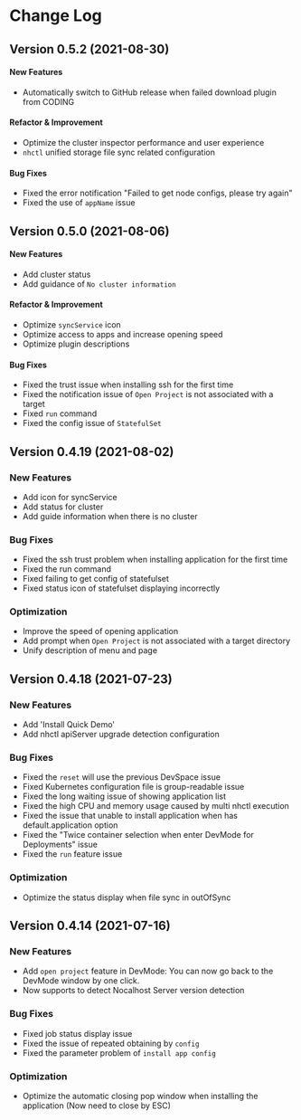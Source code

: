 # Change Log

## Version 0.5.2 (2021-08-30)

#### New Features

- Automatically switch to GitHub release when failed download plugin from CODING 

#### Refactor & Improvement

- Optimize the cluster inspector performance and user experience
- `nhctl` unified storage file sync related configuration

#### Bug Fixes

- Fixed the error notification "Failed to get node configs, please try again"
- Fixed the use of `appName` issue


## Version 0.5.0 (2021-08-06)

#### New Features

- Add cluster status
- Add guidance of `No cluster information`

#### Refactor & Improvement

- Optimize `syncService` icon
- Optimize access to apps and increase opening speed
- Optimize plugin descriptions

#### Bug Fixes

- Fixed the trust issue when installing ssh for the first time
- Fixed the notification issue of `Open Project` is not associated with a target
- Fixed `run` command
- Fixed the config issue of `StatefulSet`

## Version 0.4.19 (2021-08-02)

### New Features

- Add icon for syncService
- Add status for cluster
- Add guide information when there is no cluster

### Bug Fixes

- Fixed the ssh trust problem when installing application for the first time
- Fixed the run command
- Fixed failing to get config of statefulset
- Fixed status icon of statefulset displaying incorrectly

### Optimization

- Improve the speed of opening application
- Add prompt when `Open Project` is not associated with a target directory
- Unify description of menu and page

## Version 0.4.18 (2021-07-23)

### New Features

- Add 'Install Quick Demo'
- Add nhctl apiServer upgrade detection configuration

### Bug Fixes

- Fixed the `reset` will use the previous DevSpace issue
- Fixed Kubernetes configuration file is group-readable issue
- Fixed the long waiting issue of showing application list
- Fixed the high CPU and memory usage caused by multi nhctl execution
- Fixed the issue that unable to install application when has default.application option
- Fixed the "Twice container selection when enter DevMode for Deployments" issue
- Fixed the `run` feature issue

### Optimization

- Optimize the status display when file sync in outOfSync

## Version 0.4.14 (2021-07-16)

### New Features

- Add `open project` feature in DevMode: You can now go back to the DevMode window by one click.
- Now supports to detect Nocalhost Server version detection

### Bug Fixes

- Fixed job status display issue
- Fixed the issue of repeated obtaining by `config`
- Fixed the parameter problem of `install app config`

### Optimization

- Optimize the automatic closing pop window when installing the application (Now need to close by ESC)
